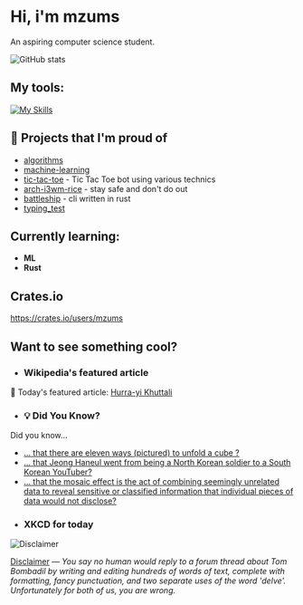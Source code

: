 # Hi, i'm mzums
An aspiring computer science student.  

![GitHub stats](https://github-readme-stats.vercel.app/api?username=mzums&show_icons=true&include_all_commits=true&theme=radical)

## My tools:
  
[![My Skills](https://skillicons.dev/icons?i=rust,python,pytorch,cpp,github,linux,arch,flutter&theme=dark)](https://skillicons.dev)

## 📌 Projects that I'm proud of
<!--PINNED:START-->
- [algorithms](https://github.com/mzums/algorithms)
- [machine-learning](https://github.com/mzums/machine-learning)
- [tic-tac-toe](https://github.com/mzums/tic-tac-toe) - Tic Tac Toe bot using various technics
- [arch-i3wm-rice](https://github.com/mzums/arch-i3wm-rice) - stay safe and don't do out
- [battleship](https://github.com/mzums/battleship) - cli written in rust
- [typing_test](https://github.com/mzums/typing_test)
<!--PINNED:END-->

## Currently learning:
- **ML**
- **Rust**

## Crates.io
https://crates.io/users/mzums

## Want to see something cool?

- ### Wikipedia's featured article
    <!--WIKI:START-->
📖 Today's featured article: [Hurra-yi Khuttali](https://en.wikipedia.org/wiki/Hurra-yi_Khuttali)
<!--WIKI:END-->

- ### 💡 Did You Know?
    <!--DYK:START-->
Did you know...
- [... that there are eleven ways (pictured) to unfold a cube ?](https://en.wikipedia.org/wiki/Cube)
- [... that Jeong Haneul went from being a North Korean soldier to a South Korean YouTuber?](https://en.wikipedia.org/wiki/Jeong_Haneul)
- [... that the mosaic effect is the act of combining seemingly unrelated data to reveal sensitive or classified information that individual pieces of data would not disclose?](https://en.wikipedia.org/wiki/Mosaic_effect)
<!--DYK:END-->

- ### XKCD for today
    <!--XKCD:START-->
![Disclaimer](https://imgs.xkcd.com/comics/disclaimer.png)

[Disclaimer](https://xkcd.com/3126) — *You say no human would reply to a forum thread about Tom Bombadil by writing and editing hundreds of words of text, complete with formatting, fancy punctuation, and two separate uses of the word 'delve'. Unfortunately for both of us, you are wrong.*
<!--XKCD:END-->
